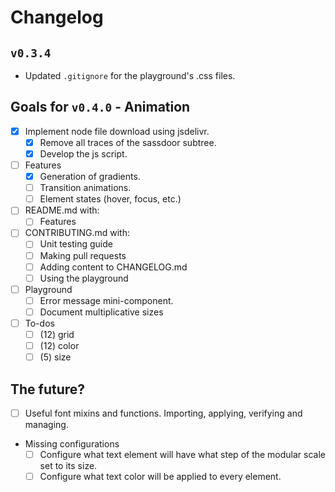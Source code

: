 # Changelog

## `v0.3.4`

- Updated `.gitignore` for the playground's .css files.

## Goals for `v0.4.0` - Animation
  - [x] Implement node file download using jsdelivr.
    - [x] Remove all traces of the sassdoor subtree.
    - [x] Develop the js script.
  - [ ] Features
    - [x] Generation of gradients.
    - [ ] Transition animations.
    - [ ] Element states (hover, focus, etc.)
  - [ ] README.md with:
    - [ ] Features
  - [ ] CONTRIBUTING.md with:
    - [ ] Unit testing guide
    - [ ] Making pull requests
    - [ ] Adding content to CHANGELOG.md
    - [ ] Using the playground
  - [ ] Playground
    - [ ] Error message mini-component.
    - [ ] Document multiplicative sizes
  - [ ] To-dos
    - [ ] (12) grid
    - [ ] (12) color
    - [ ] (5) size

## The future?
  - [ ] Useful font mixins and functions. Importing, applying, verifying and managing.
  - Missing configurations
    - [ ] Configure what text element will have what step of the modular scale set to its size.
    - [ ] Configure what text color will be applied to every element.